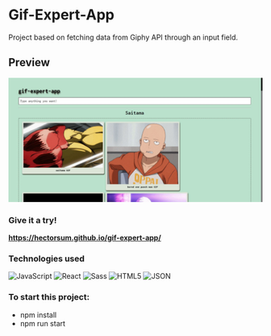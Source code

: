 # Gif-Expert-App
Project based on fetching data from Giphy API through an input field.

## Preview
![preview](./src/assets/images/capture.JPG)

### Give it a try!
**<https://hectorsum.github.io/gif-expert-app/>**

### Technologies used
![JavaScript](https://img.shields.io/badge/-JavaScript-%23F7DF1C?style=flat-square&logo=javascript&logoColor=000000&labelColor=%23F7DF1C&color=%23FFCE5A)
![React](https://img.shields.io/badge/-React-61DAFB?style=flat-square&logo=react&logoColor=ffffff)
![Sass](https://img.shields.io/badge/-Sass-%23CC6699?style=flat-square&logo=sass&logoColor=ffffff)
![HTML5](https://img.shields.io/badge/-HTML5-%23E44D27?style=flat-square&logo=html5&logoColor=ffffff)
![JSON](https://img.shields.io/badge/-JSON-000000?style=flat-square&logo=JSON&logoColor=ffffff)

### To start this project:
- npm install
- npm run start
